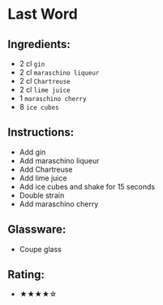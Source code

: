 # Last Word

## Ingredients:
- 2 cl `gin`
- 2 cl `maraschino liqueur`
- 2 cl `Chartreuse`
- 2 cl `lime juice`
- 1 `maraschino cherry`
- 8 `ice cubes`

## Instructions:
- Add gin
- Add maraschino liqueur
- Add Chartreuse
- Add lime juice
- Add ice cubes and shake for 15 seconds
- Double strain
- Add maraschino cherry

## Glassware:
- Coupe glass

## Rating:
- ★★★★☆